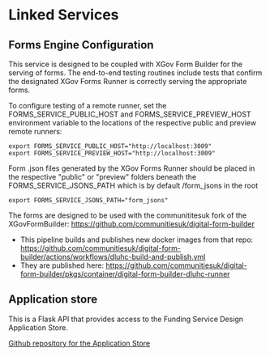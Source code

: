 # Linked Services

## Forms Engine Configuration

This service is designed to be coupled with XGov Form Builder for the serving of forms.
The end-to-end testing routines include tests that confirm the designated XGov Forms Runner
is correctly serving the appropriate forms.

To configure testing of a remote runner, set the FORMS_SERVICE_PUBLIC_HOST and FORMS_SERVICE_PREVIEW_HOST environment variable to the locations of the respective public and preview remote runners:

    export FORMS_SERVICE_PUBLIC_HOST="http://localhost:3009"
    export FORMS_SERVICE_PREVIEW_HOST="http://localhost:3009"

Form .json files generated by the XGov Forms Runner should be placed in the respective "public" or "preview" folders beneath the FORMS_SERVICE_JSONS_PATH which is by default /form_jsons in the root

    export FORMS_SERVICE_JSONS_PATH="form_jsons"

The forms are designed to be used with the communititesuk fork of the XGovFormBuilder: https://github.com/communitiesuk/digital-form-builder
- This pipeline builds and publishes new docker images from that repo: https://github.com/communitiesuk/digital-form-builder/actions/workflows/dluhc-build-and-publish.yml
- They are published here: https://github.com/communitiesuk/digital-form-builder/pkgs/container/digital-form-builder-dluhc-runner

## Application store
This is a Flask API that provides access to the Funding Service Design Application Store.

[Github repository for the Application Store](https://github.com/communitiesuk/funding-service-design-application-store)
